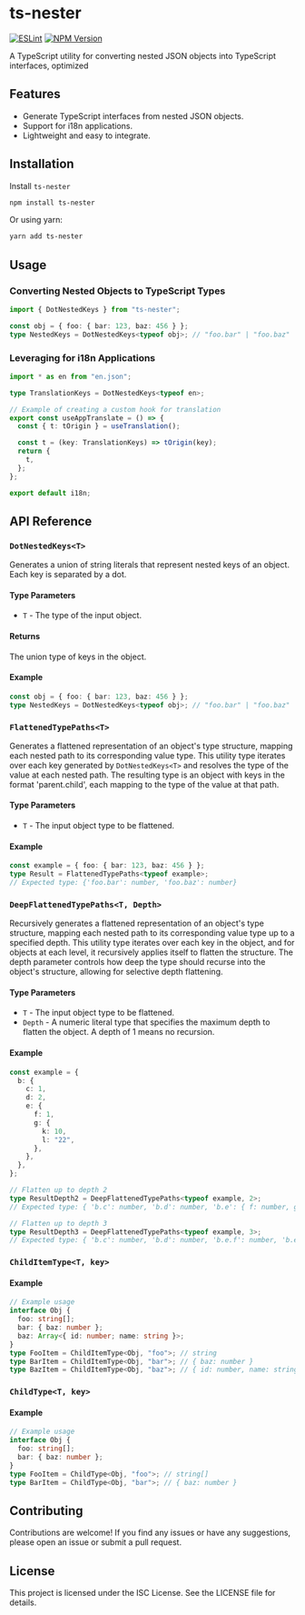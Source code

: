 # ts-nester
[![ESLint](https://github.com/phamquyetthang/ts-nester/actions/workflows/eslint.yml/badge.svg)](https://github.com/phamquyetthang/ts-nester/actions/workflows/eslint.yml)
[![NPM Version](https://img.shields.io/npm/v/ts-nester)](https://www.npmjs.com/package/ts-nester)

A TypeScript utility for converting nested JSON objects into TypeScript interfaces, optimized

## Features

- Generate TypeScript interfaces from nested JSON objects.
- Support for i18n applications.
- Lightweight and easy to integrate.

## Installation

Install `ts-nester`

```bash
npm install ts-nester
```

Or using yarn:

```bash
yarn add ts-nester
```
## Usage

### Converting Nested Objects to TypeScript Types

```ts
import { DotNestedKeys } from "ts-nester";

const obj = { foo: { bar: 123, baz: 456 } };
type NestedKeys = DotNestedKeys<typeof obj>; // "foo.bar" | "foo.baz"
```

### Leveraging for i18n Applications

```ts
import * as en from "en.json";

type TranslationKeys = DotNestedKeys<typeof en>;

// Example of creating a custom hook for translation
export const useAppTranslate = () => {
  const { t: tOrigin } = useTranslation();

  const t = (key: TranslationKeys) => tOrigin(key);
  return {
    t,
  };
};

export default i18n;
```

## API Reference

### `DotNestedKeys<T>`

Generates a union of string literals that represent nested keys of an object. Each key is separated by a dot.

#### Type Parameters

- `T` - The type of the input object.

#### Returns

The union type of keys in the object.

#### Example

```ts
const obj = { foo: { bar: 123, baz: 456 } };
type NestedKeys = DotNestedKeys<typeof obj>; // "foo.bar" | "foo.baz"
```

### `FlattenedTypePaths<T>`

Generates a flattened representation of an object's type structure, mapping each nested path to its corresponding value type. This utility type iterates over each key generated by `DotNestedKeys<T>` and resolves the type of the value at each nested path. The resulting type is an object with keys in the format 'parent.child', each mapping to the type of the value at that path.

#### Type Parameters

- `T` - The input object type to be flattened.

#### Example

```ts
const example = { foo: { bar: 123, baz: 456 } };
type Result = FlattenedTypePaths<typeof example>;
// Expected type: {'foo.bar': number, 'foo.baz': number}
```

### `DeepFlattenedTypePaths<T, Depth>`

Recursively generates a flattened representation of an object's type structure, mapping each nested path to its corresponding value type up to a specified depth. This utility type iterates over each key in the object, and for objects at each level, it recursively applies itself to flatten the structure. The depth parameter controls how deep the type should recurse into the object's structure, allowing for selective depth flattening.

#### Type Parameters

- `T` - The input object type to be flattened.
- `Depth` - A numeric literal type that specifies the maximum depth to flatten the object. A depth of 1 means no recursion.

#### Example

```ts
const example = {
  b: {
    c: 1,
    d: 2,
    e: {
      f: 1,
      g: {
        k: 10,
        l: "22",
      },
    },
  },
};

// Flatten up to depth 2
type ResultDepth2 = DeepFlattenedTypePaths<typeof example, 2>;
// Expected type: { 'b.c': number, 'b.d': number, 'b.e': { f: number, g: { k: number, l: string } } }

// Flatten up to depth 3
type ResultDepth3 = DeepFlattenedTypePaths<typeof example, 3>;
// Expected type: { 'b.c': number, 'b.d': number, 'b.e.f': number, 'b.e.g.k': number, 'b.e.g.l': string }
```

### `ChildItemType<T, key>`

#### Example

```ts
// Example usage
interface Obj {
  foo: string[];
  bar: { baz: number };
  baz: Array<{ id: number; name: string }>;
}
type FooItem = ChildItemType<Obj, "foo">; // string
type BarItem = ChildItemType<Obj, "bar">; // { baz: number }
type BazItem = ChildItemType<Obj, "baz">; // { id: number, name: string }
```

### `ChildType<T, key>`

#### Example

```ts
// Example usage
interface Obj {
  foo: string[];
  bar: { baz: number };
}
type FooItem = ChildType<Obj, "foo">; // string[]
type BarItem = ChildType<Obj, "bar">; // { baz: number }
```

## Contributing

Contributions are welcome! If you find any issues or have any suggestions, please open an issue or submit a pull request.

## License

This project is licensed under the ISC License. See the LICENSE file for details.
